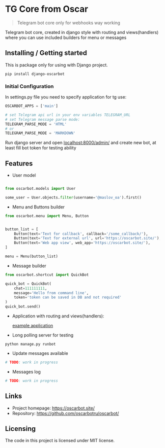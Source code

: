 # TG Core from Oscar
> Telegram bot core only for webhooks way working

Telegram bot core, created in django style with routing and views(handlers) where you
can use included builders for menu or messages 

## Installing / Getting started

This is package only for using with Django project.

```shell
pip install django-oscarbot
```

### Initial Configuration

In settings.py file you need to specify application for tg use:
```python
OSCARBOT_APPS = ['main']

# set Telegram api url in your env variables TELEGRAM_URL
# set Telegram message parse mode:
TELEGRAM_PARSE_MODE = 'HTML'
# or
TELEGRAM_PARSE_MODE = 'MARKDOWN'
```
Run django server and open [localhost:8000/admin/](http://localhost:8000/admin/) and create new bot, 
at least fill bot token for testing ability
## Features
* User model
```python

from oscarbot.models import User

some_user = User.objects.filter(username='@maslov_oa').first()

```

* Menu and Buttons builder
```python
from oscarbot.menu import Menu, Button


button_list = [
    Button(text='Text for callback', callback='/some_callback/'),
    Button(text='Text for external url', url='https://oscarbot.site/'),
    Button(text='Web app view', web_app='https://oscarbot.site/'),
]

menu = Menu(button_list)

```

* Message builder
```python
from oscarbot.shortcut import QuickBot

quick_bot = QuickBot(
    chat=111111111,
    message='Hello from command line',
    token='token can be saved in DB and not required'
)
quick_bot.send()
```

* Application with routing and views(handlers):

    [example application](https://github.com/oscarbotru/oscarbot/tree/master/example/)

* Long polling server for testing
```shell
python manage.py runbot
```

* Update messages available
```python
# TODO: work in progress
```

* Messages log
```python
# TODO: work in progress
```


## Links

- Project homepage: https://oscarbot.site/
- Repository: https://github.com/oscarbotru/oscarbot/

## Licensing

The code in this project is licensed under MIT license.